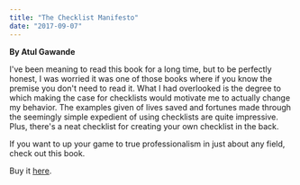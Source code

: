 ```yaml
---
title: "The Checklist Manifesto"
date: "2017-09-07"
---
```


**By Atul Gawande**

I've been meaning to read this book for a long time, but to be perfectly honest, I was worried it was one of those books where if you know the premise you don't need to read it. What I had overlooked is the degree to which making the case for checklists would motivate me to actually change my behavior. The examples given of lives saved and fortunes made through the seemingly simple expedient of using checklists are quite impressive. Plus, there's a neat checklist for creating your own checklist in the back.  
  
If you want to up your game to true professionalism in just about any field, check out this book. 

Buy it [here](https://smile.amazon.com/Checklist-Manifesto-How-Things-Right-ebook/dp/B0030V0PEW/ref=sr_1_1?s=digital-text&ie=UTF8&qid=1507240882&sr=1-1&keywords=checklist+manifesto).
